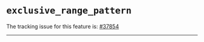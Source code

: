 # `exclusive_range_pattern`

The tracking issue for this feature is: [#37854]

[#37854]: https://github.com/rust-lang/rust/issues/37854

------------------------




